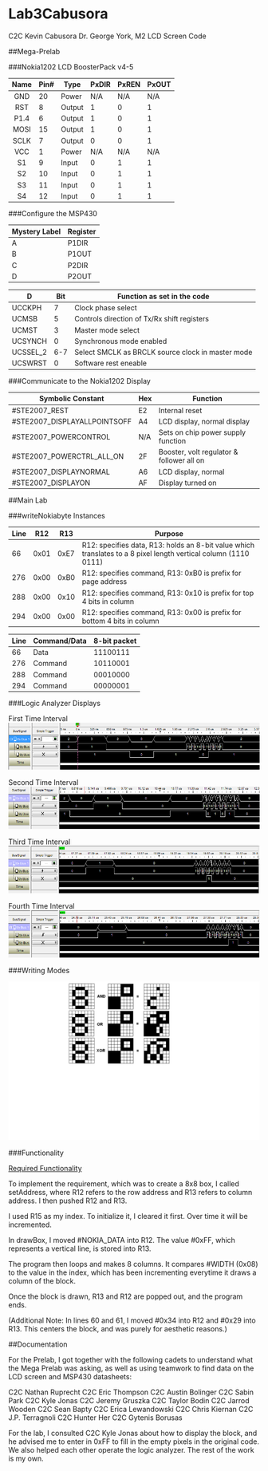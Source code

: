 Lab3Cabusora
============

C2C Kevin Cabusora
Dr. George York, M2
LCD Screen Code

##Mega-Prelab

###Nokia1202 LCD BoosterPack v4-5

| Name | Pin# | Type   | PxDIR | PxREN | PxOUT |
|:----:|------|--------|-------|-------|-------|
| GND  | 20   | Power  | N/A   | N/A   | N/A   |
| RST  | 8    | Output | 1     | 0     | 1     |
| P1.4 | 6    | Output | 1     | 0     | 1     |
| MOSI | 15   | Output | 1     | 0     | 1     |
| SCLK | 7    | Output | 0     | 0     | 1     |
| VCC  | 1    | Power  | N/A   | N/A   | N/A   |
| S1   | 9    | Input  | 0     | 1     | 1     |
| S2   | 10   | Input  | 0     | 1     | 1     |
| S3   | 11   | Input  | 0     | 1     | 1     |
| S4   | 12   | Input  | 0     | 1     | 1     |

###Configure the MSP430

| Mystery Label | Register |
|---------------|----------|
| A             | P1DIR    |
| B             | P1OUT    |
| C             | P2DIR    |
| D             | P2OUT    |

| D        | Bit | Function as set in the code                       |
|----------|-----|---------------------------------------------------|
| UCCKPH   | 7   | Clock phase select                                |
| UCMSB    | 5   | Controls direction of Tx/Rx shift registers       |
| UCMST    | 3   | Master mode select                                |
| UCSYNCH  | 0   | Synchronous mode enabled                          |
| UCSSEL_2 | 6-7 | Select SMCLK as BRCLK source clock in master mode |
| UCSWRST  | 0   | Software rest eneable                             |

###Communicate to the Nokia1202 Display

| Symbolic Constant            | Hex | Function                                  |
|------------------------------|-----|-------------------------------------------|
| #STE2007_REST                | E2  | Internal reset                            |
| #STE2007_DISPLAYALLPOINTSOFF | A4  | LCD display, normal display               |
| #STE2007_POWERCONTROL        | N/A | Sets on chip power supply function        |
| #STE2007_POWERCTRL_ALL_ON    | 2F  | Booster, volt regulator & follower all on |
| #STE2007_DISPLAYNORMAL       | A6  | LCD display, normal                       |
| #STE2007_DISPLAYON           | AF  | Display turned on  

##Main Lab

###writeNokiabyte Instances

| Line | R12  | R13  | Purpose                                                                                                         |
|------|------|------|-----------------------------------------------------------------------------------------------------------------|
| 66   | 0x01 | 0xE7 | R12: specifies data, R13: holds an 8-bit value which translates to a 8 pixel length vertical column (1110 0111) |
| 276  | 0x00 | 0xB0 | R12: specifies command, R13: 0xB0 is prefix for page address                                                    |
| 288  | 0x00 | 0x10 | R12: specifies command, R13: 0x10 is prefix for top 4 bits in column                                            |
| 294  | 0x00 | 0x00 | R12: specifies command, R13: 0x00 is prefix for bottom 4 bits in column                                         |

| Line | Command/Data | 8-bit packet |
|------|--------------|--------------|
| 66   | Data         | 11100111     |
| 276  | Command      | 10110001     |
| 288  | Command      | 00010000     |
| 294  | Command      | 00000001     |

###Logic Analyzer Displays

First Time Interval
![First Time Interval](https://github.com/KevinCabusora/Lab3Cabusora/blob/master/First%20Time%20%20Interval.png)

Second Time Interval
![Second Time Interval](https://github.com/KevinCabusora/Lab3Cabusora/blob/master/2nd%20Time%20Interval.png)

Third Time Interval
![Third Time Interval](https://github.com/KevinCabusora/Lab3Cabusora/blob/master/3rd%20Time%20Interval.png)

Fourth Time Interval
![Fourth Time Interval](https://github.com/KevinCabusora/Lab3Cabusora/blob/master/4th%20Time%20Interval.png)

###Writing Modes

![Writing Modes](https://github.com/KevinCabusora/Lab3Cabusora/blob/master/Writing%20Modes.png)

###Functionality

[Required Functionality](https://github.com/KevinCabusora/Lab3Cabusora/blob/master/ReqFunctionality.asm)

To implement the requirement, which was to create a 8x8 box, I called setAddress, where R12 refers to the row address and R13 refers to column address.  I then pushed R12 and R13.

I used R15 as my index.  To initialize it, I cleared it first.  Over time it will be incremented.

In drawBox, I moved #NOKIA_DATA into R12.  The value #0xFF, which represents a vertical line, is stored into R13.

The program then loops and makes 8 columns.  It compares #WIDTH (0x08) to the value in the index, which has been incrementing everytime it draws a column of the block.  

Once the block is drawn, R13 and R12 are popped out, and the program ends.

(Additional Note:  In lines 60 and 61, I moved #0x34 into R12 and #0x29 into R13.  This centers the block, and was purely for aesthetic reasons.)

##Documentation

For the Prelab, I got together with the following cadets to understand what the Mega Prelab was asking, as well as using teamwork to find data on the LCD screen and MSP430 datasheets:


C2C Nathan Ruprecht
C2C Eric Thompson
C2C Austin Bolinger
C2C Sabin Park
C2C Kyle Jonas
C2C Jeremy Gruszka
C2C Taylor Bodin
C2C Jarrod Wooden
C2C Sean Bapty
C2C Erica Lewandowski
C2C Chris Kiernan
C2C J.P. Terragnoli
C2C Hunter Her
C2C Gytenis Borusas


For the lab, I consulted C2C Kyle Jonas about how to display the block, and he advised me to enter in 0xFF to fill in the empty pixels in the original code.  We also helped each other operate the logic analyzer.  The rest of the work is my own.
